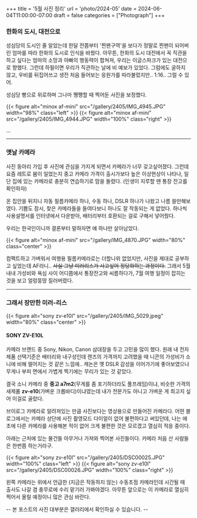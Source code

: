 +++
title = '5월 사진 정리'
url = 'photo/2024-05'
date = 2024-06-04T11:00:00-07:00
draft = false
categories = ["Photograph"]
+++

### 한화의 도시, 대전으로
성심당의 도시인 줄 알았는데 한달 전쯤부터 '찐팬구역'을 보다가 정말로 찐팬이 되어버린 엄마를 따라 한화의 도시로 인식을 바꿨다. 아무튼, 한화의 도시 대전에서 꼭 직관을 하고 싶다는 엄마의 소망과 아빠의 행동력이 합쳐져, 우리는 이글스파크가 있는 대전으로 향했다. 그런데 하필이면 우리가 직관하는 날에 비 예보가 있었다. 그럼에도 굴하지 않고, 우비를 뒤집어쓰고 생전 처음 들어보는 응원가를 따라불렀지만.. 1:16.. 그럴 수 있어.

성심당 빵으로 위로하며 그나마 쨍쨍할 때 찍어둔 사진을 보정했다.

{{< figure alt="minox af-mini" src="/gallery/2405/IMG_4945.JPG" width="98%" class="left" >}}
{{< figure alt="minox af-mini" src="/gallery/2405/IMG_4944.JPG" width="100%" class="right" >}}

...

---
### 옛날 카메라

사진 동아리 가입 후 사진에 관심을 가지게 되면서 카메라가 너무 갖고싶어졌다. 그런데 요즘 레트로 붐이 일었는지 중고 카메라 가격이 출시가보다 높은 이상현상이 나타나, 일단 집에 있는 카메라로 충분히 연습하기로 맘을 돌렸다. (인생이 지루할 땐 통장 잔고를 확인하자) 

온 집안을 뒤지니 자동 필름카메라 하나, 수동 하나, DSLR 하나가 나왔고 나름 쓸만해보였다. 기쁨도 잠시, 찾은 카메라들을 들여다보니 하나도 잘 작동되는 게 없었다. 하나씩 사용설명서를 인터넷에서 다운받아, 배터리부터 호환되는 걸로 구해서 넣어줬다.

우리는 한국인이니까 결론부터 말하자면 얘 하나만 살아남았다. 

{{< figure alt="minox af-mini" src="/gallery/IMG_4870.JPG" width="80%" class="center" >}}

컴팩트하고 가벼워서 여행용 필름카메라로는 더할나위 없었지만, 사진을 제대로 공부하고 싶었는데 AF라니.. ~~사실 그냥 미러리스가 사고싶어 정당화하는 과정이다.~~ 그래서 5월 내내 가성비와 욕심 사이 어디쯤에서 통장잔고와 씨름하다가, 7월 여행 일정이 잡히는 것을 보고 얼렁뚱땅 질러버렸다.

---
### 그래서 장만한 미러-리스

{{< figure alt="sony zv-e10l" src="/gallery/2405/IMG_5029.jpeg" width="80%" class="center" >}}

#### SONY ZV-E10L
카메라 브랜드 중 Sony, Nikon, Canon 삼대장을 두고 고민을 많이 했다. 원래 내 전자제품 선택기준은 배터리와 내구성인데 렌즈의 가격까지 고려했을 때 니콘의 가성비가 소니에 비해 떨어지는 것 같은 느낌에.. 캐논은 옛 DSLR 감성을 이어가기에 좋아보였으나 무게나 부피 면에서 가볍게 찍기에는 무리가 있는 것 같았다. 

결국 소니 카메라 중 **중고 a7m2**(무게를 좀 포기하더라도 풀프레임)이냐, 비슷한 가격의 새제품 **zv-e10**(가벼운 크롭바디)이냐였는데 내가 전문가도 아니고 가벼운 게 최고지 싶어 이걸로 골랐다.

브이로그 카메라로 알려져있는 만큼 사진보다는 영상용으로 만들어진 카메라다. 어떤 블로그에서는 카메라 상단에  사진 촬영모드 다이얼이 없어 불편하다고 써있던데, 나는 애초에 다른 카메라를 사용해본 적이 없어 크게 불편한 것은 모르겠고 열심히 적응 중이다.

아래는 근처에 있는 물건들 아무거나 가져와 찍어본 사진들이다. 카메라 처음 산 사람들은 한번쯤 하는거라구.

{{< figure alt="sony zv-e10l" src="/gallery/2405/DSC00025.JPG" width="100%" class="left" >}}
{{< figure alt="sony zv-e10l" src="/gallery/2405/DSC00026.JPG" width="100%" class="right" >}}

왼쪽 카메라는 위에서 언급한 (지금은 작동하지 않는) 수동초점 카메라인데 시간될 때 출사도 나갈 겸 충무로에 수리 맡기러 가봐야겠다. 아무튼 앞으로는 이 카메라로 열심히 찍어서 올릴 예정이니 많은 관심 바란다.

-- 본 포스트의 사진 대부분은 갤러리에서 확인하실 수 있습니다. --